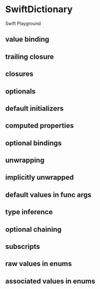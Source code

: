 # SwiftDictionary
Swift Playground

## value binding

## trailing closure

## closures

## optionals

## default initializers 

## computed properties

## optional bindings

## unwrapping 

## implicitly unwrapped

## default values in func args

## type inference

## optional chaining

## subscripts

## raw values in enums

## associated values in enums
